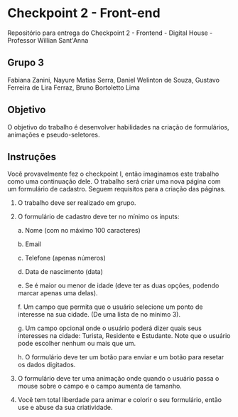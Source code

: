 # Checkpoint 2 - Front-end
Repositório para entrega do Checkpoint 2 - Frontend - Digital House - Professor Willian Sant'Anna
## Grupo 3

Fabiana Zanini,
Nayure Matias Serra,
Daniel Welinton de Souza,
Gustavo Ferreira de Lira Ferraz,
Bruno Bortoletto Lima
## Objetivo
O objetivo do trabalho é desenvolver habilidades na criação de formulários,
animações e pseudo-seletores.

## Instruções
Você provavelmente fez o checkpoint I, então imaginamos este trabalho como uma
continuação dele. O trabalho será criar uma nova página com um formulário de
cadastro. Seguem requisitos para a criação das páginas.

1. O trabalho deve ser realizado em grupo.

2. O formulário de cadastro deve ter no mínimo os inputs:

    a. Nome (com no máximo 100 caracteres)

    b. Email

    c. Telefone (apenas números)

    d. Data de nascimento (data)

    e. Se é maior ou menor de idade (deve ter as duas opções, podendo
marcar apenas uma delas).

    f. Um campo que permita que o usuário selecione um ponto de
interesse na sua cidade. (De uma lista de no mínimo 3).

    g. Um campo opcional onde o usuário poderá dizer quais seus interesses
na cidade: Turista, Residente e Estudante. Note que o usuário pode
escolher nenhum ou mais que um.

    h. O formulário deve ter um botão para enviar e um botão para resetar
os dados digitados.

3. O formulário deve ter uma animação onde quando o usuário passa o mouse
sobre o campo e o campo aumenta de tamanho.

4. Você tem total liberdade para animar e colorir o seu formulário, então use e
abuse da sua criatividade.